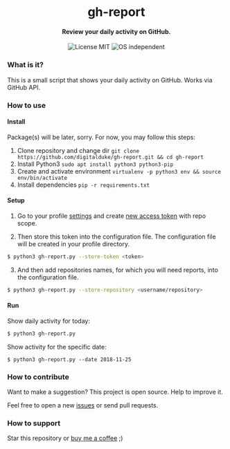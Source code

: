 <h1 align="center">
  gh-report
</h1>

<h4 align="center">
  Review your daily activity on GitHub.
</h4>

<p align="center">
  <img alt="License MIT" src="https://img.shields.io/github/license/mashape/apistatus.svg?style=flat-square">
  <img alt="OS independent" src="https://img.shields.io/badge/platform-independent-yellow.svg?style=flat-square">
</p>

### What is it?

This is a small script that shows your daily activity on GitHub. Works via GitHub API.

### How to use

#### Install

Package(s) will be later, sorry. For now, you may follow this steps:
1. Clone repository and change dir `git clone https://github.com/digitalduke/gh-report.git && cd gh-report`
1. Install Python3 `sudo apt install python3 python3-pip`
1. Create and activate environment `virtualenv -p python3 env && source env/bin/activate`
1. Install dependencies `pip -r requirements.txt`

#### Setup
1. Go to your profile [settings](https://github.com/settings/tokens) and create [new access token](https://github.com/settings/tokens/new) with repo scope.

2. Then store this token into the configuration file. The configuration file will be created in your profile directory.
```bash
$ python3 gh-report.py --store-token <token>
```

3. And then add repositories names, for which you will need reports, into the configuration file.
```bash
$ python3 gh-report.py --store-repository <username/repository>
```

#### Run
Show daily activity for today:
```bash
$ python3 gh-report.py
```

Show activity for the specific date:
```
$ python3 gh-report.py --date 2018-11-25
```

### How to contribute
Want to make a suggestion? This project is open source. Help to improve it.

Feel free to open a new [issues](https://github.com/digitalduke/gh-report/issues/) or send pull requests.

### How to support
Star this repository or [buy me a coffee](https://www.buymeacoffee.com/digitalduke) ;)
